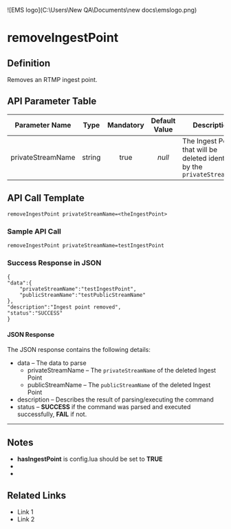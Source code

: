 ![EMS logo](C:\Users\New QA\Documents\new docs\emslogo.png)



# removeIngestPoint



## Definition

Removes an RTMP ingest point.





## API Parameter Table

|  Parameter Name   |  Type  | Mandatory | Default Value | Description                              |
| :---------------: | :----: | :-------: | :-----------: | ---------------------------------------- |
| privateStreamName | string |   true    |    *null*     | The Ingest Point that will be deleted identified by the `privateStreamName` |



## API Call Template

``` 
removeIngestPoint privateStreamName=<theIngestPoint>
```



### Sample API Call

``` 
removeIngestPoint privateStreamName=testIngestPoint
```

### Success Response in JSON

``` 
{
"data":{
    "privateStreamName":"testIngestPoint",
    "publicStreamName":"testPublicStreamName"
},
"description":"Ingest point removed",
"status":"SUCCESS"
}
```



#### JSON Response

The JSON response contains the following details:

- data – The data to parse
  - privateStreamName – The `privateStreamName` of the deleted Ingest Point
  - publicStreamName – The `publicStreamName` of the deleted Ingest Point
- description – Describes the result of parsing/executing the command
- status – **SUCCESS** if the command was parsed and executed successfully, **FAIL** if not.

------

## Notes

- **hasIngestPoint** is config.lua should be set to **TRUE**
- ​
- ​





## **Related Links**

- Link 1
- Link 2